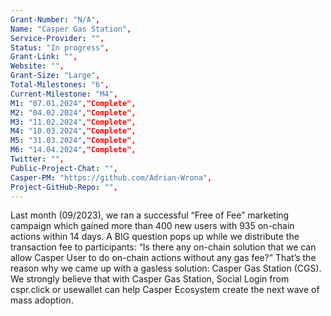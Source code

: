 ```yaml
---
Grant-Number: "N/A",
Name: "Casper Gas Station",
Service-Provider: "",
Status: "In progress",
Grant-Link: "",
Website: "",
Grant-Size: "Large",
Total-Milestones: "6",
Current-Milestone: "M4",
M1: "07.01.2024","Complete",
M2: "04.02.2024","Complete",
M3: "11.02.2024","Complete",
M4: "10.03.2024","Complete",
M5: "31.03.2024","Complete",
M6: "14.04.2024","Complete",
Twitter: "",
Public-Project-Chat: "",
Casper-PM: "https://github.com/Adrian-Wrona",
Project-GitHub-Repo: "",
---
```

<!--lang:en--> 

Last month (09/2023), we ran a successful “Free of Fee” marketing campaign which
gained more than 400 new users with 935 on-chain actions within 14 days.
A BIG question pops up while we distribute the transaction fee to participants: “Is there
any on-chain solution that we can allow Casper User to do on-chain actions without any
gas fee?”
That’s the reason why we came up with a gasless solution: Casper Gas Station (CGS).
We strongly believe that with Casper Gas Station, Social Login from cspr.click or usewallet
can help Casper Ecosystem create the next wave of mass adoption.


<!--lang:es--] 
<!--lang:de--] 
<!--lang:fr--] 
<!--lang:pl--] 
<!--lang:uk--] 
[!--lang:*-->  
